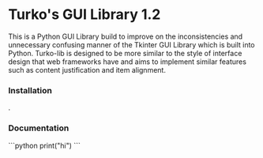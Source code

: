 <h1>Turko's GUI Library 1.2</h1>
This is a Python GUI Library build to improve on the inconsistencies and unnecessary confusing manner of the Tkinter GUI Library which is built into Python. Turko-lib is designed to be more similar to the style of interface design that web frameworks have and aims to implement similar features such as content justification and item alignment.

<h3>Installation</h3>
.

<h3>Documentation</h3>
```python
print("hi")
```
